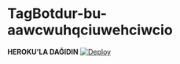 # TagBotdur-bu-aawcwuhqciuwehciwcio




<b>HEROKU'LA DAĞIDIN</b>
[![Deploy](https://www.herokucdn.com/deploy/button.svg)](https://heroku.com/deploy?template=https://github.com/offlineflood/bu-tedsididididididididiididi-alala.git)
